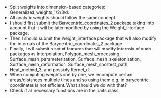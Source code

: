* Split weights into dimension-based categories: Generalized_weights_1/2/3/d.
* All analytic weights should follow the same concept.
* I should first submit the Barycentric_coordinates_2 package taking into account that
  it will be later modified by using the Weight_interface package.
* Then I should submit the Weight_interface package that will also modify the internals
  of the Barycentric_coordinates_2 package.
* Finally, I will submit a set of features that will modify internals of such packages
  as Interpolation, Polygon_mesh_processing, Surface_mesh_parameterization, Surface_mesh_skeletonization,
  Surface_mesh_deformation, Surface_mesh_shortest_path, Heat_method_3, and possibly Kernel_d.
* When computing weights one by one, we recompute certain areas/distances multiple times and so
  using them e.g. in barycentric coordinates is not efficient. What should we do with that?
* Check if all necessary functions are in the traits class.